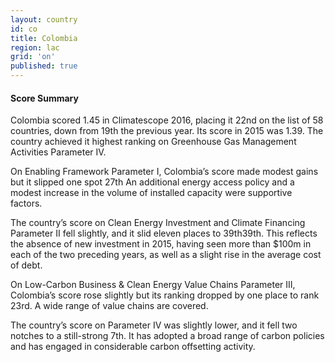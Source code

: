 ```yaml
---
layout: country
id: co
title: Colombia
region: lac
grid: 'on'
published: true
---
```




#### Score Summary

Colombia scored 1.45 in Climatescope 2016, placing it 22nd on the list of 58 countries, down from 19th  the previous year. Its score in 2015 was 1.39. The country achieved it highest ranking on Greenhouse Gas Management Activities Parameter IV.

On Enabling Framework Parameter I, Colombia’s score made modest gains but it slipped one spot 27th An additional energy access policy and a modest increase in the volume of installed capacity were supportive factors. 

The country’s score on Clean Energy Investment and Climate Financing Parameter II fell slightly, and it slid eleven places to 39th39th. This reflects the absence of new investment in 2015, having seen more than $100m in each of the two preceding years, as well as a slight rise in the average cost of debt. 

On Low-Carbon Business & Clean Energy Value Chains Parameter III, Colombia’s score rose slightly but its ranking dropped by one place to rank 23rd. A wide range of value chains are covered.  

The country’s score on Parameter IV was slightly lower, and it fell two notches to a still-strong 7th. It has adopted a broad range of carbon policies and has engaged in considerable carbon offsetting activity.

